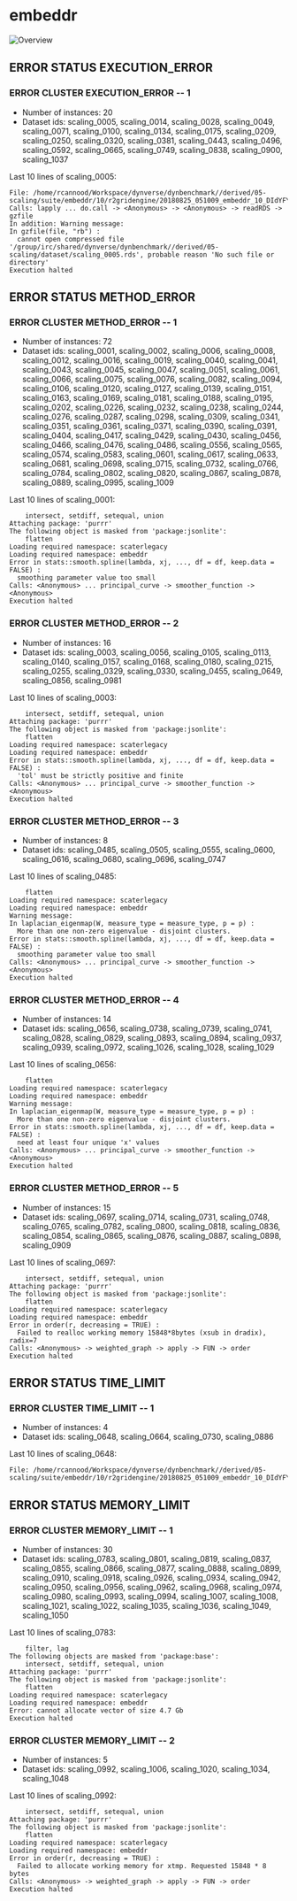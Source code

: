 # embeddr
![Overview](embeddr.svg)

## ERROR STATUS EXECUTION_ERROR

### ERROR CLUSTER EXECUTION_ERROR -- 1

 * Number of instances: 20
 * Dataset ids: scaling_0005, scaling_0014, scaling_0028, scaling_0049, scaling_0071, scaling_0100, scaling_0134, scaling_0175, scaling_0209, scaling_0250, scaling_0320, scaling_0381, scaling_0443, scaling_0496, scaling_0592, scaling_0665, scaling_0749, scaling_0838, scaling_0900, scaling_1037

Last 10 lines of scaling_0005:
```
File: /home/rcannood/Workspace/dynverse/dynbenchmark//derived/05-scaling/suite/embeddr/10/r2gridengine/20180825_051009_embeddr_10_DIdYFYns8g/log/log.5.e.txt
Calls: lapply ... do.call -> <Anonymous> -> <Anonymous> -> readRDS -> gzfile
In addition: Warning message:
In gzfile(file, "rb") :
  cannot open compressed file '/group/irc/shared/dynverse/dynbenchmark//derived/05-scaling/dataset/scaling_0005.rds', probable reason 'No such file or directory'
Execution halted
```

## ERROR STATUS METHOD_ERROR

### ERROR CLUSTER METHOD_ERROR -- 1

 * Number of instances: 72
 * Dataset ids: scaling_0001, scaling_0002, scaling_0006, scaling_0008, scaling_0012, scaling_0016, scaling_0019, scaling_0040, scaling_0041, scaling_0043, scaling_0045, scaling_0047, scaling_0051, scaling_0061, scaling_0066, scaling_0075, scaling_0076, scaling_0082, scaling_0094, scaling_0106, scaling_0120, scaling_0127, scaling_0139, scaling_0151, scaling_0163, scaling_0169, scaling_0181, scaling_0188, scaling_0195, scaling_0202, scaling_0226, scaling_0232, scaling_0238, scaling_0244, scaling_0276, scaling_0287, scaling_0298, scaling_0309, scaling_0341, scaling_0351, scaling_0361, scaling_0371, scaling_0390, scaling_0391, scaling_0404, scaling_0417, scaling_0429, scaling_0430, scaling_0456, scaling_0466, scaling_0476, scaling_0486, scaling_0556, scaling_0565, scaling_0574, scaling_0583, scaling_0601, scaling_0617, scaling_0633, scaling_0681, scaling_0698, scaling_0715, scaling_0732, scaling_0766, scaling_0784, scaling_0802, scaling_0820, scaling_0867, scaling_0878, scaling_0889, scaling_0995, scaling_1009

Last 10 lines of scaling_0001:
```
    intersect, setdiff, setequal, union
Attaching package: 'purrr'
The following object is masked from 'package:jsonlite':
    flatten
Loading required namespace: scaterlegacy
Loading required namespace: embeddr
Error in stats::smooth.spline(lambda, xj, ..., df = df, keep.data = FALSE) : 
  smoothing parameter value too small
Calls: <Anonymous> ... principal_curve -> smoother_function -> <Anonymous>
Execution halted
```

### ERROR CLUSTER METHOD_ERROR -- 2

 * Number of instances: 16
 * Dataset ids: scaling_0003, scaling_0056, scaling_0105, scaling_0113, scaling_0140, scaling_0157, scaling_0168, scaling_0180, scaling_0215, scaling_0255, scaling_0329, scaling_0330, scaling_0455, scaling_0649, scaling_0856, scaling_0981

Last 10 lines of scaling_0003:
```
    intersect, setdiff, setequal, union
Attaching package: 'purrr'
The following object is masked from 'package:jsonlite':
    flatten
Loading required namespace: scaterlegacy
Loading required namespace: embeddr
Error in stats::smooth.spline(lambda, xj, ..., df = df, keep.data = FALSE) : 
  'tol' must be strictly positive and finite
Calls: <Anonymous> ... principal_curve -> smoother_function -> <Anonymous>
Execution halted
```

### ERROR CLUSTER METHOD_ERROR -- 3

 * Number of instances: 8
 * Dataset ids: scaling_0485, scaling_0505, scaling_0555, scaling_0600, scaling_0616, scaling_0680, scaling_0696, scaling_0747

Last 10 lines of scaling_0485:
```
    flatten
Loading required namespace: scaterlegacy
Loading required namespace: embeddr
Warning message:
In laplacian_eigenmap(W, measure_type = measure_type, p = p) :
  More than one non-zero eigenvalue - disjoint clusters.
Error in stats::smooth.spline(lambda, xj, ..., df = df, keep.data = FALSE) : 
  smoothing parameter value too small
Calls: <Anonymous> ... principal_curve -> smoother_function -> <Anonymous>
Execution halted
```

### ERROR CLUSTER METHOD_ERROR -- 4

 * Number of instances: 14
 * Dataset ids: scaling_0656, scaling_0738, scaling_0739, scaling_0741, scaling_0828, scaling_0829, scaling_0893, scaling_0894, scaling_0937, scaling_0939, scaling_0972, scaling_1026, scaling_1028, scaling_1029

Last 10 lines of scaling_0656:
```
    flatten
Loading required namespace: scaterlegacy
Loading required namespace: embeddr
Warning message:
In laplacian_eigenmap(W, measure_type = measure_type, p = p) :
  More than one non-zero eigenvalue - disjoint clusters.
Error in stats::smooth.spline(lambda, xj, ..., df = df, keep.data = FALSE) : 
  need at least four unique 'x' values
Calls: <Anonymous> ... principal_curve -> smoother_function -> <Anonymous>
Execution halted
```

### ERROR CLUSTER METHOD_ERROR -- 5

 * Number of instances: 15
 * Dataset ids: scaling_0697, scaling_0714, scaling_0731, scaling_0748, scaling_0765, scaling_0782, scaling_0800, scaling_0818, scaling_0836, scaling_0854, scaling_0865, scaling_0876, scaling_0887, scaling_0898, scaling_0909

Last 10 lines of scaling_0697:
```
    intersect, setdiff, setequal, union
Attaching package: 'purrr'
The following object is masked from 'package:jsonlite':
    flatten
Loading required namespace: scaterlegacy
Loading required namespace: embeddr
Error in order(r, decreasing = TRUE) : 
  Failed to realloc working memory 15848*8bytes (xsub in dradix), radix=7
Calls: <Anonymous> -> weighted_graph -> apply -> FUN -> order
Execution halted
```

## ERROR STATUS TIME_LIMIT

### ERROR CLUSTER TIME_LIMIT -- 1

 * Number of instances: 4
 * Dataset ids: scaling_0648, scaling_0664, scaling_0730, scaling_0886

Last 10 lines of scaling_0648:
```
File: /home/rcannood/Workspace/dynverse/dynbenchmark//derived/05-scaling/suite/embeddr/10/r2gridengine/20180825_051009_embeddr_10_DIdYFYns8g/log/log.648.e.txt
```

## ERROR STATUS MEMORY_LIMIT

### ERROR CLUSTER MEMORY_LIMIT -- 1

 * Number of instances: 30
 * Dataset ids: scaling_0783, scaling_0801, scaling_0819, scaling_0837, scaling_0855, scaling_0866, scaling_0877, scaling_0888, scaling_0899, scaling_0910, scaling_0918, scaling_0926, scaling_0934, scaling_0942, scaling_0950, scaling_0956, scaling_0962, scaling_0968, scaling_0974, scaling_0980, scaling_0993, scaling_0994, scaling_1007, scaling_1008, scaling_1021, scaling_1022, scaling_1035, scaling_1036, scaling_1049, scaling_1050

Last 10 lines of scaling_0783:
```
    filter, lag
The following objects are masked from 'package:base':
    intersect, setdiff, setequal, union
Attaching package: 'purrr'
The following object is masked from 'package:jsonlite':
    flatten
Loading required namespace: scaterlegacy
Loading required namespace: embeddr
Error: cannot allocate vector of size 4.7 Gb
Execution halted
```

### ERROR CLUSTER MEMORY_LIMIT -- 2

 * Number of instances: 5
 * Dataset ids: scaling_0992, scaling_1006, scaling_1020, scaling_1034, scaling_1048

Last 10 lines of scaling_0992:
```
    intersect, setdiff, setequal, union
Attaching package: 'purrr'
The following object is masked from 'package:jsonlite':
    flatten
Loading required namespace: scaterlegacy
Loading required namespace: embeddr
Error in order(r, decreasing = TRUE) : 
  Failed to allocate working memory for xtmp. Requested 15848 * 8 bytes
Calls: <Anonymous> -> weighted_graph -> apply -> FUN -> order
Execution halted
```



